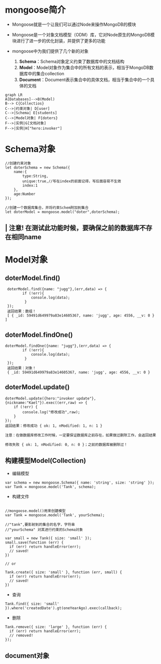 # mongoose简介
- Mongoose就是一个让我们可以通过Node来操作MongoDB的模块  

- Mongoose是一个对象文档模型（ODM）库，它对Node原生的MongoDB模块进行了进一步的优化封装，并提供了更多的功能

- mongoose中为我们提供了几个新的对象
    
    1. **Schema**：Schema对象定义约束了数据库中的文档结构
    2. **Model**：Model对象作为集合中的所有文档的表示，相当于MongoDB数据库中的集合collection
    3. **Document**：Document表示集合中的具体文档，相当于集合中的一个具体的文档

```
graph LR
A[Databases]-->B(Model)
B--> C{Collectios}
C-->|约束对象| D[user]
C-->|Schema| E[students]
C-->|Model对象| F{doters}
F-->|实例|G[文档对象]
F-->|实例|H["hero:invoker"]

```








# Schema对象
    
    //创建约束对象
    let doterSchema = new Schema({
        name:{
            type:String,
            unique:true,//写在index的前面记得，写后面容易不生效
            index:1
        },
        age:Number
    });
    
    //创建一个数据库集合，并将约束Schem附加到集合
    let doterModel = mongoose.model("doter",doterSchema);
    
 
| 注意! 在测试此功能时候，要确保之前的数据库不存在相同name   
---
#  Model对象


## doterModel.find()

     doterModel.find({name: "jugg"},(err,data) => {
            if (!err){
                console.log(data);
             }
     });
     返回结果：数组！
     [ { _id: 59491d649979a83e14605367, name: 'jugg', age: 4556, __v: 0 } ]


## doterModel.findOne()
    
    doterModel.findOne({name: "jugg"},(err,data) => {
            if (!err){
                console.log(data);
             }
     });
     返回结果：对象！
     { _id: 59491d649979a83e14605367, name: 'jugg', age: 4556, __v: 0 }

## doterModel.update()

    doterModel.update({hero:"invoker update"},{nickname:"Kael"}).exec((err,raw) => {
        if (!err) {
            console.log("修改成功",raw);
        }
    });
    返回结果：修改成功 { ok: 1, nModified: 1, n: 1 }
    
    注意：在做数据库修改工作时候，一定要保证数据库之前存在，如果做过删除工作，会返回结果  
    
    修改失败 { ok: 1, nModified: 0, n: 0 }；之前的数据库被删除过！


    
    







## 构建模型Model(Collection)

- 编辑模型

```
var schema = new mongoose.Schema({ name: 'string', size: 'string' });
var Tank = mongoose.model('Tank', schema);

```

- 构建文件

```

//mongoose.model()用来创建模型
var Tank = mongoose.model('Tank', yourSchema);

//"tank",要影射到的集合的名字，字符串
//"yourSchema" 对其进行约束的Schema对象

var small = new Tank({ size: 'small' });
small.save(function (err) {
  if (err) return handleError(err);
  // saved!
})

// or

Tank.create({ size: 'small' }, function (err, small) {
  if (err) return handleError(err);
  // saved!
})

```

- 查询

```
Tank.find({ size: 'small' }).where('createdDate').gt(oneYearAgo).exec(callback);

```

- 删除

```
Tank.remove({ size: 'large' }, function (err) {
  if (err) return handleError(err);
  // removed!
});

```

## document对象
